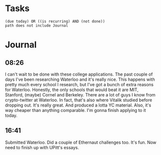 # Tasks
```tasks
(due today) OR ((is recurring) AND (not done))
path does not include Journal
```
# Journal
## 08:26
I can't wait to be done with these college applications. The past couple of days I've been researching Waterloo and it's really nice. This happens with pretty much every school I research, but I've got a bunch of extra reasons for Waterloo. Honestly, the only schools that would beat it are MIT, Stanford, (maybe) Cornel and Berkeley. There are a lot of guys I know from crypto-twitter at Waterloo. In fact, that's also where Vitalik studied before dropping out. It's really great. And produced a lotta YC material. Also, it's way cheaper than anything comparable. I'm gonna finish applying to it today.

## 16:41
Submitted Waterloo. Did a couple of Ethernaut challenges too. It's fun. Now need to finish up with UPitt's essays.